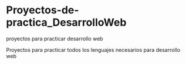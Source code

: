 # Proyectos-de-practica_DesarrolloWeb
proyectos para practicar desarrollo web

Proyectos para practicar todos los lenguajes necesarios para desarrollo web
